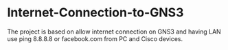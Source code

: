 # Internet-Connection-to-GNS3
The project is based on allow internet connection on GNS3 and having LAN use ping 8.8.8.8 or facebook.com from PC and Cisco devices.
